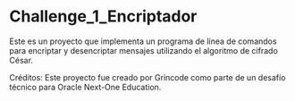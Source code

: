 # Challenge_1_Encriptador

Este es un proyecto que implementa un programa de línea de comandos para encriptar y desencriptar mensajes utilizando el algoritmo de cifrado César.


Créditos:
Este proyecto fue creado por Grincode como parte de un desafío técnico para Oracle Next-One Education.
